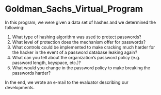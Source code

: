 # Goldman_Sachs_Virtual_Program

In this program, we were given a data set of hashes and we determined the following:
1. What type of hashing algorithm was used to protect passwords?
2. What level of protection does the mechanism offer for passwords?
3. What controls could be implemented to make cracking much harder for the hacker in the event of a password database leaking again?
4. What can you tell about the organization’s password policy (e.g. password length, keyspace, etc.)?
5. What would you change in the password policy to make breaking the passwords harder? 

In the end, we wrote an e-mail to the evaluator describing our developments.
